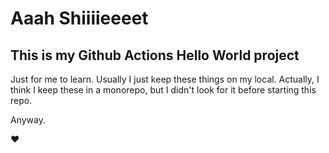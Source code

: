 # Aaah Shiiiieeeet
## This is my Github Actions Hello World project
Just for me to learn. Usually I just keep these things on my local. Actually, I think I keep these in a monorepo, but I didn't look for it before starting this repo.

Anyway.

♥
